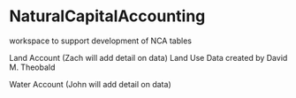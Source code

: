 # NaturalCapitalAccounting
workspace to support development of NCA tables

Land Account (Zach will add detail on data)
Land Use Data created by David M. Theobald

Water Account (John will add detail on data)
